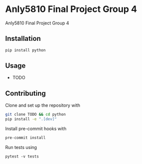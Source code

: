 # Anly5810 Final Project Group 4

Anly5810 Final Project Group 4

## Installation

```bash
pip install python
```

## Usage

- TODO

## Contributing

Clone and set up the repository with

```bash
git clone TODO && cd python
pip install -e ".[dev]"
```

Install pre-commit hooks with

```bash
pre-commit install
```

Run tests using

```
pytest -v tests
```

